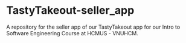 # TastyTakeout-seller_app

A repository for the seller app of our TastyTakeout app for our Intro to Software Engineering Course at HCMUS - VNUHCM.